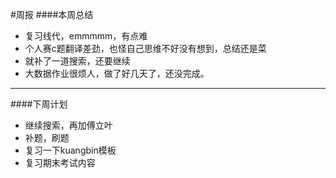 #周报
####本周总结
- 复习线代，emmmmm，有点难
- 个人赛c题翻译差劲，也怪自己思维不好没有想到，总结还是菜
- 就补了一道搜索，还要继续
- 大数据作业很烦人，做了好几天了，还没完成。
---

####下周计划
- 继续搜索，再加傅立叶
- 补题，刷题
- 复习一下kuangbin模板
- 复习期末考试内容


